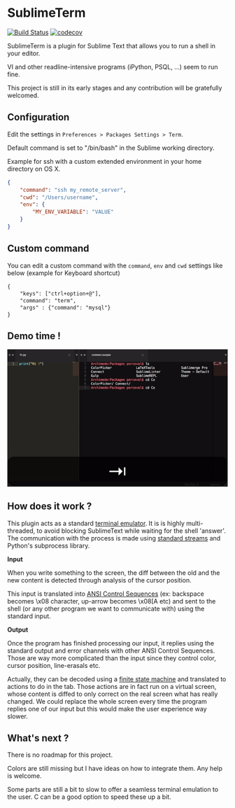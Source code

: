 SublimeTerm
===========

[![Build Status](https://travis-ci.org/percevalw/Sublimeterm.svg?branch=master)](https://travis-ci.org/percevalw/Sublimeterm) [![codecov](https://codecov.io/gh/percevalw/Sublimeterm/branch/master/graph/badge.svg)](https://codecov.io/gh/percevalw/Sublimeterm)

SublimeTerm is a plugin for Sublime Text that allows you to run a shell in your editor.

VI and other readline-intensive programs (iPython, PSQL, ...) seem to run fine.

This project is still in its early stages and any contribution will be gratefully welcomed.

## Configuration

Edit the settings in `Preferences > Packages Settings > Term`.

Default command is set to "/bin/bash" in the Sublime working directory.

Example for ssh with a custom extended environment in your home directory on OS X.


```json
{
    "command": "ssh my_remote_server",
    "cwd": "/Users/username",
    "env": {
        "MY_ENV_VARIABLE": "VALUE"
    }
}
```

## Custom command

You can edit a custom command with the `command`, `env` and `cwd` settings like below (example for Keyboard shortcut)

```
{
    "keys": ["ctrl+option+@"],
    "command": "term",
    "args" : {"command": "mysql"}
}
```

## Demo time !

![](https://raw.githubusercontent.com/percevalw/Sublimeterm/master/doc/demo.gif)

## How does it work ?

This plugin acts as a standard [terminal emulator](https://en.wikipedia.org/wiki/Terminal_emulator). It is is highly multi-threaded, to avoid blocking SublimeText while waiting for the shell 'answer'. The communication with the process is made using [standard streams](https://en.wikipedia.org/wiki/Standard_streams) and Python's subprocess library.

**Input**

When you write something to the screen, the diff between the old and the new content is detected through analysis of the cursor position.

This input is translated into [ANSI Control Sequences](https://en.wikipedia.org/wiki/ANSI_escape_code) (ex: backspace becomes \x08 character, up-arrow becomes \x08[A etc) and sent to the shell (or any other program we want to communicate with) using the standard input.


**Output**

Once the program has finished processing our input, it replies using the standard output and error channels with other ANSI Control Sequences. Those are way more complicated than the input since they control color, cursor position, line-erasals etc.

Actually, they can be decoded using a [finite state machine](https://en.wikipedia.org/wiki/Finite-state_machine) and translated to actions to do in the tab. Those actions are in fact run on a virtual screen, whose content is diffed to only correct on the real screen what has really changed. We could replace the whole screen every time the program replies one of our input but this would make the user experience way slower.

## What's next ?
There is no roadmap for this project.

Colors are still missing but I have ideas on how to integrate them. Any help is welcome.

Some parts are still a bit to slow to offer a seamless terminal emulation to the user. C can be a good option to speed these up a bit.